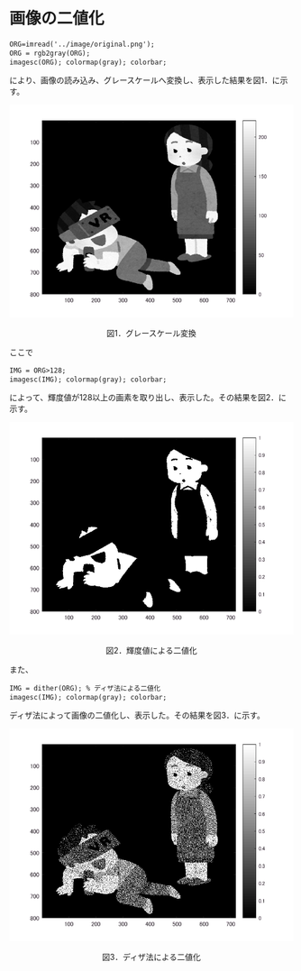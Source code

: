 # 画像の二値化

```
ORG=imread('../image/original.png');
ORG = rgb2gray(ORG);
imagesc(ORG); colormap(gray); colorbar;
```

により、画像の読み込み、グレースケールへ変換し、表示した結果を図1．に示す。

![alt](/image/6-1.png)
<p align="center">図1．グレースケール変換</p>

ここで
```
IMG = ORG>128;
imagesc(IMG); colormap(gray); colorbar;
```
によって、輝度値が128以上の画素を取り出し、表示した。その結果を図2．に示す。

![alt](/image/6-2.png)
<p align="center">図2．輝度値による二値化</p>

また、
```
IMG = dither(ORG); % ディザ法による二値化
imagesc(IMG); colormap(gray); colorbar;
```
ディザ法によって画像の二値化し、表示した。その結果を図3．に示す。

![alt](/image/6-3.png)
<p align="center">図3．ディザ法による二値化</p>
